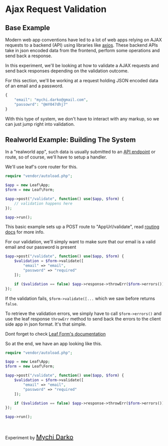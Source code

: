 # Ajax Request Validation

## Base Example

Modern web app conventions have led to a lot of web apps relying on AJAX requests to a backend (API) using libraries like [axios](https://github.com/axios/axios). These backend APIs take in json encoded data from the frontend, perform some operations and send back a response.

In this experiment, we'll be looking at how to validate a AJAX requests and send back responses depending on the validation outcome.

For this section, we'll be working at a request holding JSON encoded data of an email and a password.

```php
{
	"email": "mychi.darko@gmail.com",
	"passowrd": "@mY047dhj7"
}
```

With this type of system, we don't have to interact with any markup, so we can just jump right into validation.

## Realworld Example: Building The System

In a "realworld app", such data is usually submitted to an [API endpoint](https://smartbear.com/learn/performance-monitoring/api-endpoints/) or route, so of course, we'll have to setup a handler.

We'll use leaf's core router for this.

```php
require "vendor/autoload.php";

$app = new Leaf\App;
$form = new Leaf\Form;

$app->post("/validate", function() use($app, $form) {
	// validation happens here
});

$app->run();
```

This basic example sets up a POST route to "AppUrl/validate", read [routing docs](2.0/routing/) for more info.

For our validation, we'll simply want to make sure that our email is a valid email and our password is present

```php
$app->post("/validate", function() use($app, $form) {
	$validation = $form->validate([
		"email" => "email",
		"password" => "required"
	]);

	if ($validation == false) $app->response->throwErr($form->errors());
});
```

If the validation fails, `$form->validate([...` which we saw before returns `false`. 

To retrieve the validation errors, we simply have to call `$form->errors()` and use the leaf response `throwErr` method to send back the errors to the client side app in json format. It's that simple.

Dont forget to check [Leaf Form's documentation](2.0/core/forms)

So at the end, we have an app looking like this.

```php
require "vendor/autoload.php";

$app = new Leaf\App;
$form = new Leaf\Form;

$app->post("/validate", function() use($app, $form) {
	$validation = $form->validate([
		"email" => "email",
		"password" => "required"
	]);

	if ($validation == false) $app->response->throwErr($form->errors());
});

$app->run();
```

<br>

Experiment by <a href="https://mychi.netlify.com" style="font-size: 20px; color: #111;" target="_blank">Mychi Darko</a>